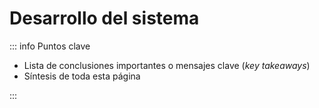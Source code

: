 # Desarrollo del sistema

::: info Puntos clave

- Lista de conclusiones importantes o mensajes clave (_key takeaways_)
- Síntesis de toda esta página

:::
